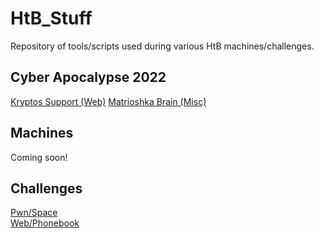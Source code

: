 # HtB_Stuff

Repository of tools/scripts used during various HtB machines/challenges.

<h2>Cyber Apocalypse 2022</h2>
<a href="https://github.com/tkrebby/HtB_Stuff/blob/master/CA2022/web-kryptos-support.md">Kryptos Support (Web)</a>
<a href="https://github.com/tkrebby/HtB_Stuff/blob/master/CA2022/misc-matrioshka-brain.md">Matrioshka Brain (Misc)</a>

<h2>Machines</h2>
Coming soon!

<h2>Challenges</h2>
<a href="https://github.com/tkrebby/HtB_Stuff/tree/master/Challenges/Pwn/Space">Pwn/Space</a><br>
<a href="https://github.com/tkrebby/HtB_Stuff/tree/master/Challenges/Web/Phonebook">Web/Phonebook</a>
